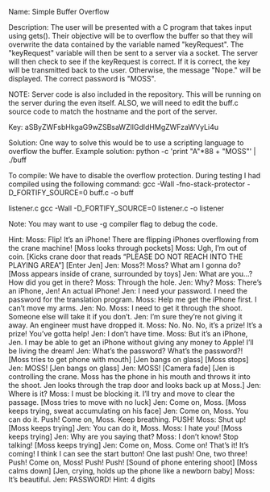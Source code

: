 Name: Simple Buffer Overflow

Description: The user will be presented with a C program that takes input using gets(). Their objective will be to overflow the buffer so that they will overwrite the data contained by the variable named "keyRequest".
The "keyRequest" variable will then be sent to a server via a socket. The server will then check to see if the keyRequest is correct. If it is correct, the key will be transmitted back to the user.
Otherwise, the message "Nope." will be displayed. The correct password is "MOSS".

NOTE: Server code is also included in the repository. This will be running on the server during the even itself. ALSO, we will need to edit the buff.c source code to match the hostname and the port of the server.

Key: aSByZWFsbHkgaG9wZSBsaWZlIGdldHMgZWFzaWVyLi4u

Solution: One way to solve this would be to use a scripting language to overflow the buffer. Example solution: python -c 'print "A"*88 + "MOSS"' | ./buff

To compile: We have to disable the overflow protection. During testing I had compiled using the following command:
 gcc -Wall -fno-stack-protector -D_FORTIFY_SOURCE=0 buff.c -o buff
 
 listener.c
 gcc -Wall -D_FORTIFY_SOURCE=0 listener.c -o listener
 
 Note: You may want to use -g compiler flag to debug the code.

Hint:
	Moss:	Flip! It’s an iPhone! There are flipping iPhones overflowing from the crane machine!
	[Moss looks through pockets]
	Moss:	Ugh, I’m out of coin. 
	[Kicks crane door that reads “PLEASE DO NOT REACH INTO THE PLAYING AREA”]
	[Enter Jen]
	Jen:		Moss?! Moss? What am I gonna do?
	[Moss appears inside of crane, surrounded by toys]
	Jen:		What are you…? How did you get in there?
	Moss:	Through the hole.
	Jen:		Why?
	Moss:	There’s an iPhone, Jen! An actual iPhone!
	Jen:		I need your password. I need the password for the translation program.
	Moss:	Help me get the iPhone first. I can’t move my arms.
	Jen:		No.
	Moss:	I need to get it through the shoot. Someone else will take it if you don’t.
	Jen:		I’m sure they’re not giving it away. An engineer must have dropped it.
	Moss:	No. No. No, it’s a prize! It’s a prize! You’ve gotta help!
	Jen:		I don’t have time.
	Moss:	But it’s an iPhone, Jen. I may be able to get an iPhone without giving any money to Apple! 	I’ll be living the dream!
	Jen:		What’s the password? What’s the password?!
	[Moss tries to get phone with mouth]
	[Jen bangs on glass]
	[Moss stops]
	Jen:		MOSS!
	[Jen bangs on glass]
	Jen:		MOSS!
	[Camera fade]
	[Jen is controlling the crane. Moss has the phone in his mouth and throws it into the shoot. Jen 	looks through the trap door and looks back up at Moss.]
	Jen:		Where is it?
	Moss:	I must be blocking it. I’ll try and move to clear the passage.
	[Moss tries to move with no luck]
	Jen:		Come on, Moss.
	[Moss keeps trying, sweat accumulating on his face]
	Jen:		Come on, Moss. You can do it. Push! Come on, Moss. Keep breathing. PUSH!
	Moss:	Shut up!
	[Moss keeps trying]
	Jen:		You can do it, Moss.
	Moss:	I hate you!
	[Moss keeps trying]
	Jen:		Why are you saying that?
	Moss:	I don’t know! Stop talking!
	[Moss keeps trying]
	Jen:		Come on, Moss. Come on! That’s it! It’s coming! I think I can see the start button! One last push! One, two three! Push! Come on, Moss! Push! Push!
	[Sound of phone entering shoot]
	[Moss calms down]
	[Jen, crying, holds up the phone like a newborn baby]
	Moss:	It’s beautiful.
	Jen:		PASSWORD!
	Hint:		4 digits